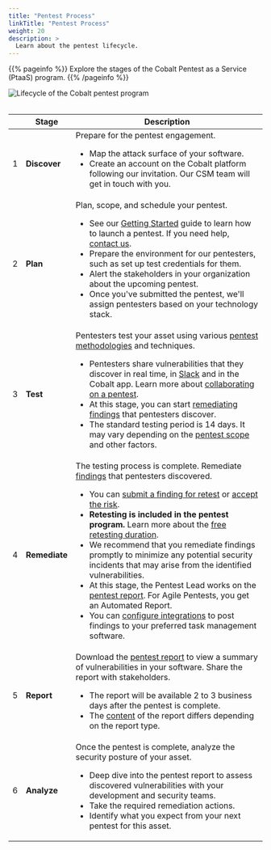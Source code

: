 ```yaml
---
title: "Pentest Process"
linkTitle: "Pentest Process"
weight: 20
description: >
  Learn about the pentest lifecycle.
---
```


{{% pageinfo %}}
Explore the stages of the Cobalt Pentest as a Service (PtaaS) program.
{{% /pageinfo %}}

![Lifecycle of the Cobalt pentest program](/deepdive/PentestProcessFlow.png "Lifecycle of the Cobalt pentest program")
<br><br>

| | Stage | Description |
|---|---|---|
| 1 | **Discover** | Prepare for the pentest engagement.<ul><li>Map the attack surface of your software.</li><li>Create an account on the Cobalt platform following our invitation. Our CSM team will get in touch with you.</li></li>  |
| 2 | **Plan** | Plan, scope, and schedule your pentest.<ul><li>See our [Getting Started](/getting-started/) guide to learn how to launch a pentest. If you need help, [contact us](/getting-started/#get-in-touch).</li><li>Prepare the environment for our pentesters, such as set up test credentials for them.</li><li>Alert the stakeholders in your organization about the upcoming pentest.</li><li>Once you've submitted the pentest, we'll assign pentesters based on your technology stack.</li></ul> |
| 3 | **Test** | Pentesters test your asset using various [pentest methodologies](/platform-deep-dive/pentests/pentest-process/methodologies/) and techniques.<ul><li>Pentesters share vulnerabilities that they discover in real time, in [Slack](/platform-deep-dive/collaboration/collaborate-on-pentests/#use-slack-for-communication) and in the Cobalt app. Learn more about [collaborating on a pentest](/platform-deep-dive/collaboration/collaborate-on-pentests/).</li><li>At this stage, you can start [remediating findings](/platform-deep-dive/pentests/findings/remediate-findings/) that pentesters discover.</li><li>The standard testing period is 14 days. It may vary depending on the [pentest scope](/getting-started/planning/#scope-the-pentest) and other factors.</li></ul>|
| 4 | **Remediate** | The testing process is complete. Remediate [findings](/platform-deep-dive/pentests/findings/) that pentesters discovered.<ul><li>You can [submit a finding for retest](/platform-deep-dive/pentests/findings/remediate-findings/#submit-a-finding-for-retest) or [accept the risk](/platform-deep-dive/pentests/findings/remediate-findings/#mark-a-finding-as-accepted-risk).</li><li><b>Retesting is included in the pentest program.</b> Learn more about the [free retesting duration](/platform-deep-dive/pentests/findings/remediate-findings/#free-retesting-duration).</li><li>We recommend that you remediate findings promptly to minimize any potential security incidents that may arise from the identified vulnerabilities.</li><li>At this stage, the Pentest Lead works on the [pentest report](/platform-deep-dive/pentests/reports/). For Agile Pentests, you get an Automated Report.</li><li>You can [configure integrations](/integrations/) to post findings to your preferred task management software.</li></ul> |
| 5 | **Report** | Download the [pentest report](/platform-deep-dive/pentests/reports/) to view a summary of vulnerabilities in your software. Share the report with stakeholders.<ul><li>The report will be available 2 to 3 business days after the pentest is complete.</li><li>The [content](/platform-deep-dive/pentests/reports/report-contents/) of the report differs depending on the report type.</li></ul> |
| 6 | **Analyze** | Once the pentest is complete, analyze the security posture of your asset.<ul><li>Deep dive into the pentest report to assess discovered vulnerabilities with your development and security teams.</li><li>Take the required remediation actions.</li><li>Identify what you expect from your next pentest for this asset.</li></ul> |
